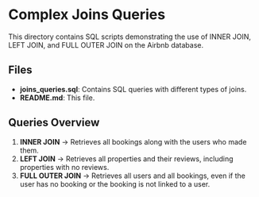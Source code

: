 # Complex Joins Queries

This directory contains SQL scripts demonstrating the use of INNER JOIN, LEFT JOIN, and FULL OUTER JOIN on the Airbnb database.

## Files
- **joins_queries.sql**: Contains SQL queries with different types of joins.
- **README.md**: This file.

## Queries Overview
1. **INNER JOIN** → Retrieves all bookings along with the users who made them.
2. **LEFT JOIN** → Retrieves all properties and their reviews, including properties with no reviews.
3. **FULL OUTER JOIN** → Retrieves all users and all bookings, even if the user has no booking or the booking is not linked to a user.
